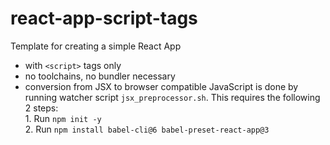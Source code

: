 # react-app-script-tags
Template for creating a simple React App
* with `<script>` tags only
* no toolchains, no bundler necessary
* conversion from JSX to browser compatible JavaScript is done by running watcher script `jsx_preprocessor.sh`. This requires the following 2 steps:  
      1. Run `npm init -y`   
      2. Run `npm install babel-cli@6 babel-preset-react-app@3`  
      
      
